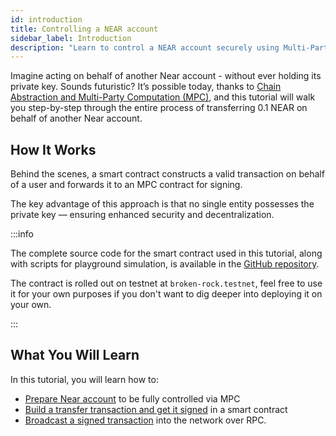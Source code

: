 ```yaml
---
id: introduction
title: Controlling a NEAR account
sidebar_label: Introduction
description: "Learn to control a NEAR account securely using Multi-Party Computation."
---
```


Imagine acting on behalf of another Near account - without ever holding its private key. Sounds futuristic? It’s possible today, thanks to [Chain Abstraction and Multi-Party Computation (MPC)](../../chain-abstraction/what-is.md#chain-signatures), and this tutorial will walk you step-by-step through the entire process of transferring 0.1 NEAR on behalf of another Near account.

## How It Works

Behind the scenes, a smart contract constructs a valid transaction on behalf of a user and forwards it to an MPC contract for signing.

The key advantage of this approach is that no single entity possesses the private key — ensuring enhanced security and decentralization.

:::info

The complete source code for the smart contract used in this tutorial, along with scripts for playground simulation, is available in the [GitHub repository](https://github.com/nearuaguild/control-near-account-with-mpc-example).

The contract is rolled out on testnet at `broken-rock.testnet`, feel free to use it for your own purposes if you don't want to dig deeper into deploying it on your own.

:::

## What You Will Learn

In this tutorial, you will learn how to:

- [Prepare Near account](1-setup.mdx) to be fully controlled via MPC
- [Build a transfer transaction and get it signed](2-transfer.md) in a smart contract
- [Broadcast a signed transaction](2-transfer.md) into the network over RPC.
